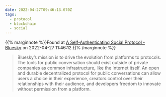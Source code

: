 ```yaml
---
date: 2022-04-27T09:46:13.070Z
tags:
  - protocol
  - blockchain
  - social
---
```

{{% marginnote %}}Found at [A Self-Authenticating Social Protocol - Bluesky](https://blueskyweb.xyz/blog/3-6-2022-a-self-authenticating-social-protocol) on 2022-04-27 11:46:12.{{% /marginnote %}}

> Bluesky’s mission is to drive the evolution from platforms to protocols. The tools for public conversation should exist outside of private companies as common infrastructure, like the Internet itself. An open and durable decentralized protocol for public conversations can allow users a choice in their experience, creators control over their relationships with their audience, and developers freedom to innovate without permission from a platform.


